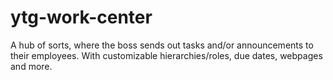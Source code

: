 # ytg-work-center
A hub of sorts, where the boss sends out tasks and/or announcements to their employees. With customizable hierarchies/roles, due dates, webpages and more.
